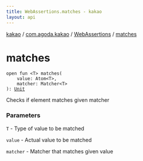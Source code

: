```yaml
---
title: WebAssertions.matches - kakao
layout: api
---
```


<div class='api-docs-breadcrumbs'><a href="../../index.html">kakao</a> / <a href="../index.html">com.agoda.kakao</a> / <a href="index.html">WebAssertions</a> / <a href=".">matches</a></div>

# matches

<div class="signature"><code><span class="keyword">open</span> <span class="keyword">fun </span><span class="symbol">&lt;</span><span class="identifier">T</span><span class="symbol">&gt;</span> <span class="identifier">matches</span><span class="symbol">(</span><br/>&nbsp;&nbsp;&nbsp;&nbsp;<span class="parameterName" id="com.agoda.kakao.WebAssertions$matches(android.support.test.espresso.web.model.Atom((com.agoda.kakao.WebAssertions.matches.T)), org.hamcrest.Matcher((com.agoda.kakao.WebAssertions.matches.T)))/value">value</span><span class="symbol">:</span>&nbsp;<span class="identifier">Atom</span><span class="symbol">&lt;</span><span class="identifier">T</span><span class="symbol">&gt;</span><span class="symbol">, </span><br/>&nbsp;&nbsp;&nbsp;&nbsp;<span class="parameterName" id="com.agoda.kakao.WebAssertions$matches(android.support.test.espresso.web.model.Atom((com.agoda.kakao.WebAssertions.matches.T)), org.hamcrest.Matcher((com.agoda.kakao.WebAssertions.matches.T)))/matcher">matcher</span><span class="symbol">:</span>&nbsp;<span class="identifier">Matcher</span><span class="symbol">&lt;</span><span class="identifier">T</span><span class="symbol">&gt;</span><br/><span class="symbol">)</span><span class="symbol">: </span><a href="https://kotlinlang.org/api/latest/jvm/stdlib/kotlin/-unit/index.html"><span class="identifier">Unit</span></a></code></div>

Checks if element matches given matcher

### Parameters

<code>T</code> - Type of value to be matched

<code>value</code> - Actual value to be matched

<code>matcher</code> - Matcher that matches given value